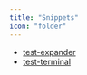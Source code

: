 ```yaml
---
title: "Snippets"
icon: "folder"
---
```


* [test-expander](test-expander)
* [test-terminal](test-terminal)
